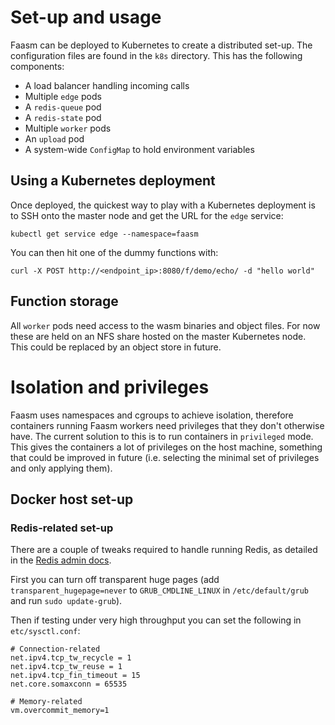 # Set-up and usage

Faasm can be deployed to Kubernetes to create a distributed set-up. The configuration files are found in the `k8s`
directory. This has the following components:

- A load balancer handling incoming calls
- Multiple `edge` pods
- A `redis-queue` pod
- A `redis-state` pod
- Multiple `worker` pods
- An `upload` pod
- A system-wide `ConfigMap` to hold environment variables

## Using a Kubernetes deployment

Once deployed, the quickest way to play with a Kubernetes deployment is to SSH onto the master node and get the URL for the `edge` service:

```
kubectl get service edge --namespace=faasm
```

You can then hit one of the dummy functions with:

```
curl -X POST http://<endpoint_ip>:8080/f/demo/echo/ -d "hello world"
```

## Function storage

All `worker` pods need access to the wasm binaries and object files. For now these are held on an NFS share hosted on the master Kubernetes node. This could be replaced by an object store in future.

# Isolation and privileges

Faasm uses namespaces and cgroups to achieve isolation, therefore containers running Faasm workers need privileges that they don't otherwise have. The current solution to this is to run containers in `privileged` mode. This gives the containers a lot of privileges on the host machine, something that could be improved in future (i.e. selecting the minimal set of privileges and only applying them).

## Docker host set-up

### Redis-related set-up

There are a couple of tweaks required to handle running Redis, as detailed in the [Redis admin docs](https://redis.io/topics/admin).

First you can turn off transparent huge pages (add `transparent_hugepage=never` to `GRUB_CMDLINE_LINUX` in `/etc/default/grub` and run `sudo update-grub`).

Then if testing under very high throughput you can set the following in `etc/sysctl.conf`:

```
# Connection-related
net.ipv4.tcp_tw_recycle = 1
net.ipv4.tcp_tw_reuse = 1
net.ipv4.tcp_fin_timeout = 15
net.core.somaxconn = 65535

# Memory-related
vm.overcommit_memory=1
```
